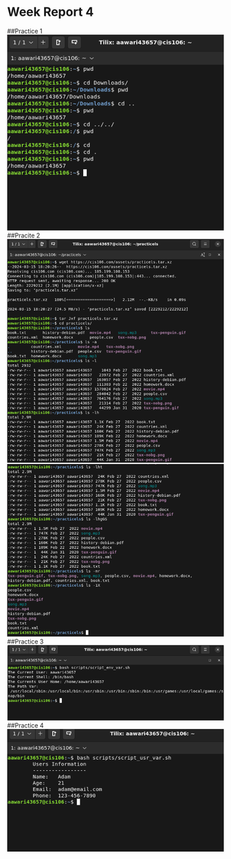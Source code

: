 # Week Report 4
##Practice 1
![Practice 1](prac1.png)
##Pracite 2
![practice 2](prac2(1).png)
![Pracrice 2 con](prac2(2).png)
##Practice 3
![practice 3](prac3.png)
##Practice 4
![practice 4](prac4.png)